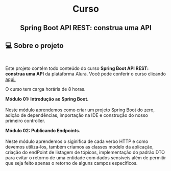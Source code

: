 # <p align = "center"> <b>Curso</b>
## <p align = "center"> <b> Spring Boot API REST: construa uma API  </b>

## 💻 Sobre o projeto </br> </br> 

Este projeto contém todo conteúdo do curso <b>Spring Boot API REST: construa uma API</b> da plataforma Alura.
Você pode conferir o curso clicando <a href = "https://cursos.alura.com.br/course/spring-boot-api-rest"> aqui.</a>

O curso tem carga horária de 8 horas.


<b>Módulo 01: Introdução ao Spring Boot.</b><br></br>
Neste módulo aprendemos como criar um projeto Spring Boot do zero, adição de dependências, importação na IDE e construção
do nosso primeiro controller.

<b>Módulo 02: Publicando Endpoints.</b><br></br>
Neste módulo aprendemos o siginifica de cada verbo HTTP e como devemos utiliza-los, também criamos as classes modelo 
da aplicação, criação do endPoint de listagem de tópicos, implementação do padrão DTO para evitar o retorno de uma 
entidade com dados sensíveis além de permitir que seja feito apenas o retorno de alguns campos específicos.